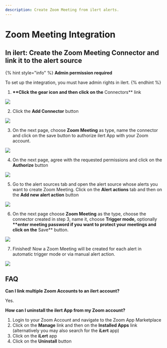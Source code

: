 ```yaml
---
description: Create Zoom Meeting from ilert alerts.
---
```


# Zoom Meeting Integration

## In ilert: Create the Zoom Meeting Connector and link it to the alert source <a href="#create-alarm-source" id="create-alarm-source"></a>

{% hint style="info" %}
**Admin permission required**

To set up the integration, you must have admin rights in ilert.
{% endhint %}

1. **\*\*Click the gear icon and then click on the** Connectors\*\* link

![](../../.gitbook/assets/Screenshot\_16\_03\_21\_\_15\_46.png)

2. Click the **Add Connector** button

![](../../.gitbook/assets/Screenshot\_16\_03\_21\_\_15\_48.png)

3. On the next page, choose **Zoom Meeting** as type, name the connector and click on the save button to authorize ilert App with your Zoom account.

![](../../.gitbook/assets/Screenshot\_16\_03\_21\_\_15\_51.png)

4. On the next page, agree with the requested permissions and click on the **Authorize** button

![](../../.gitbook/assets/Screenshot\_16\_03\_21\_\_15\_53.png)

5. Go to the alert sources tab and open the alert source whose alerts you want to create Zoom Meeting. Click on the **Alert actions** tab and then on the **Add new alert action** button

![](../../.gitbook/assets/Screenshot\_16\_03\_21\_\_16\_04.png)

6. On the next page choose **Zoom Meeting** as the type, choose the connector created in step 3, name it, choose **Trigger mode,** optionally **\*\*enter meeting password if you want to protect your meetings and click on the** Save\*\* button.

![](../../.gitbook/assets/Screenshot\_16\_03\_21\_\_16\_06.png)

7. Finished! Now a Zoom Meeting will be created for each alert in automatic trigger mode or via manual alert action.

![](../../.gitbook/assets/Screenshot\_16\_03\_21\_\_16\_10.png)

## FAQ <a href="#faq" id="faq"></a>

**Can I link multiple Zoom Accounts to an ilert account?**

Yes.

**How can I uninstall the ilert App from my Zoom account?**

1. Login to your Zoom Account and navigate to the Zoom App Marketplace
2. Click on the **Manage** link and then on the **Installed Apps** link (alternatively you may also search for the **iLert** app)
3. Click on the **iLert** app
4. Click on the **Uninstall** button
